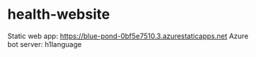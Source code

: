 # health-website
Static web app: https://blue-pond-0bf5e7510.3.azurestaticapps.net
Azure bot server: h1language
